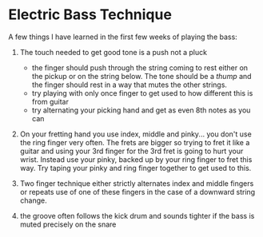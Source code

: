 # Electric Bass Technique

A few things I have learned in the first few weeks of playing the bass:
1. The touch needed to get good tone is a push not a pluck
	- the finger should push through the string coming to rest either on the pickup or on the string below. The tone should be a *thump* and the finger should rest in a way that mutes the other strings.
	- try playing with only once finger to get used to how different this is from guitar
	- try alternating your picking hand and get as even 8th notes as you can

2. On your fretting hand you use index, middle and pinky... you don't use the ring finger very often. The frets are bigger so trying to fret it like a guitar and using your 3rd finger for the 3rd fret is going to hurt your wrist. Instead use your pinky, backed up by your ring finger to fret this way. Try taping your pinky and ring finger together to get used to this.
3. Two finger technique either strictly alternates index and middle fingers or repeats use of one of these fingers in the case of a downward string change. 
4. the groove often follows the kick drum and sounds tighter if the bass is muted precisely on the snare